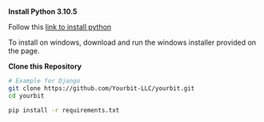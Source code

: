 **Install Python 3.10.5**

Follow this [link to install python](https://www.python.org/downloads/release/python-3105/)

To install on windows, download and run the windows installer provided on the page.



**Clone this Repository**

```sh
# Example for Django
git clone https://github.com/Yourbit-LLC/yourbit.git
cd yourbit
```

```sh
pip install -r requirements.txt
```






